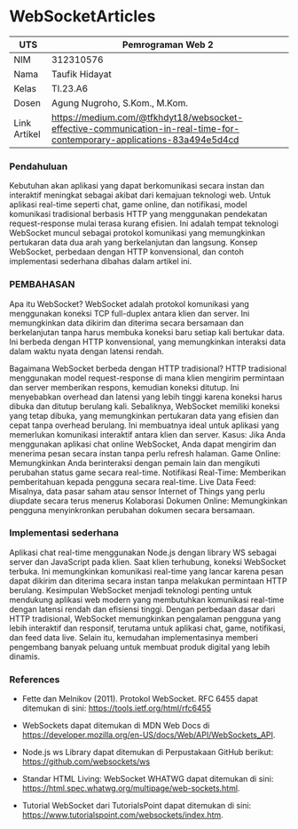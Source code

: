 # WebSocketArticles
| UTS |  Pemrograman Web 2  
|-------|---------
| NIM   | 312310576
| Nama  | Taufik Hidayat
| Kelas | TI.23.A6
| Dosen |  Agung Nugroho, S.Kom., M.Kom.
| Link Artikel | https://medium.com/@tfkhdyt18/websocket-effective-communication-in-real-time-for-contemporary-applications-83a494e5d4cd |

### Pendahuluan
Kebutuhan akan aplikasi yang dapat berkomunikasi secara instan dan interaktif meningkat sebagai akibat dari kemajuan teknologi web. Untuk aplikasi real-time seperti chat, game online, dan notifikasi, model komunikasi tradisional berbasis HTTP yang menggunakan pendekatan request-response mulai terasa kurang efisien. Ini adalah tempat teknologi WebSocket muncul sebagai protokol komunikasi yang memungkinkan pertukaran data dua arah yang berkelanjutan dan langsung. Konsep WebSocket, perbedaan dengan HTTP konvensional, dan contoh implementasi sederhana dibahas dalam artikel ini.

### PEMBAHASAN
Apa itu WebSocket?
WebSocket adalah protokol komunikasi yang menggunakan koneksi TCP full-duplex antara klien dan server. Ini memungkinkan data dikirim dan diterima secara bersamaan dan berkelanjutan tanpa harus membuka koneksi baru setiap kali bertukar data. Ini berbeda dengan HTTP konvensional, yang memungkinkan interaksi data dalam waktu nyata dengan latensi rendah.

Bagaimana WebSocket berbeda dengan HTTP tradisional? HTTP tradisional menggunakan model request-response di mana klien mengirim permintaan dan server memberikan respons, kemudian koneksi ditutup. Ini menyebabkan overhead dan latensi yang lebih tinggi karena koneksi harus dibuka dan ditutup berulang kali. Sebaliknya, WebSocket memiliki koneksi yang tetap dibuka, yang memungkinkan pertukaran data yang efisien dan cepat tanpa overhead berulang. Ini membuatnya ideal untuk aplikasi yang memerlukan komunikasi interaktif antara klien dan server.
Kasus: Jika Anda menggunakan aplikasi chat online WebSocket, Anda dapat mengirim dan menerima pesan secara instan tanpa perlu refresh halaman.
Game Online: Memungkinkan Anda berinteraksi dengan pemain lain dan mengikuti perubahan status game secara real-time.
Notifikasi Real-Time: Memberikan pemberitahuan kepada pengguna secara real-time.
Live Data Feed: Misalnya, data pasar saham atau sensor Internet of Things yang perlu diupdate secara terus menerus
Kolaborasi Dokumen Online: Memungkinkan pengguna menyinkronkan perubahan dokumen secara bersamaan.


### Implementasi sederhana
Aplikasi chat real-time menggunakan Node.js dengan library WS sebagai server dan JavaScript pada klien. Saat klien terhubung, koneksi WebSocket terbuka. Ini memungkinkan komunikasi real-time yang lancar karena pesan dapat dikirim dan diterima secara instan tanpa melakukan permintaan HTTP berulang.
Kesimpulan
WebSocket menjadi teknologi penting untuk mendukung aplikasi web modern yang membutuhkan komunikasi real-time dengan latensi rendah dan efisiensi tinggi. Dengan perbedaan dasar dari HTTP tradisional, WebSocket memungkinkan pengalaman pengguna yang lebih interaktif dan responsif, terutama untuk aplikasi chat, game, notifikasi, dan feed data live. Selain itu, kemudahan implementasinya memberi pengembang banyak peluang untuk membuat produk digital yang lebih dinamis.










### References
- Fette dan Melnikov (2011). Protokol WebSocket. RFC 6455 dapat ditemukan di sini: https://tools.ietf.org/html/rfc6455

- WebSockets dapat ditemukan di MDN Web Docs di https://developer.mozilla.org/en-US/docs/Web/API/WebSockets_API.

- Node.js ws Library dapat ditemukan di Perpustakaan GitHub berikut: https://github.com/websockets/ws

- Standar HTML Living: WebSocket WHATWG dapat ditemukan di sini: https://html.spec.whatwg.org/multipage/web-sockets.html.

- Tutorial WebSocket dari TutorialsPoint dapat ditemukan di sini: https://www.tutorialspoint.com/websockets/index.htm.
